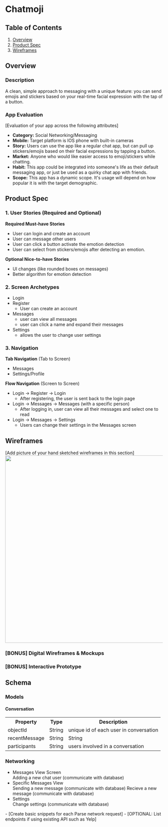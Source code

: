 # Chatmoji

## Table of Contents
1. [Overview](#Overview)
1. [Product Spec](#Product-Spec)
1. [Wireframes](#Wireframes)

## Overview
### Description
A clean, simple approach to messaging with a unique feature: you can send emojis and stickers based on your real-time facial expression with the tap of a button.

### App Evaluation
[Evaluation of your app across the following attributes]
- **Category:** Social Networking/Messaging
- **Mobile:** Target platform is IOS phone with built-in cameras
- **Story:** Users can use the app like a regular chat app, but can pull up stickers/emojis based on their facial expressions by tapping a button.
- **Market:** Anyone who would like easier access to emoji/stickers while chatting.
- **Habit:** This app could be integrated into someone's life as their default messaging app, or just be used as a quirky chat app with friends. 
- **Scope:** This app has a dynamic scope. It's usage will depend on how popular it is with the target demographic. 

## Product Spec

### 1. User Stories (Required and Optional)

**Required Must-have Stories**

* User can login and create an account
* User can message other users
* User can click a button activate the emotion detection
* User can select from stickers/emojis after detecting an emotion.

**Optional Nice-to-have Stories**

* UI changes (like rounded boxes on messages)
* Better algorithm for emotion detection

### 2. Screen Archetypes

* Login
* Register
   * User can create an account
* Messages
   * user can view all messages
   * user can click a name and expand their messages
* Settings
   * allows the user to change user settings

### 3. Navigation

**Tab Navigation** (Tab to Screen)

* Messages
* Settings/Profile

**Flow Navigation** (Screen to Screen)

* Login -> Register -> Login
   * After registering, the user is sent back to the login page
* Login -> Messages -> Messages (with a specific person)
   * After logging in, user can view all their messages and select one to read
* Login -> Messages -> Settings 
   * Users can change their settings in the Messages screen
   
## Wireframes
[Add picture of your hand sketched wireframes in this section]
<img src="https://i.imgur.com/XZlrcbr.jpeg" width=600>

### [BONUS] Digital Wireframes & Mockups

### [BONUS] Interactive Prototype

## Schema 
### Models
#### Conversation
<table style="width:100%">
  <tr>
    <th>Property</th>
    <th>Type</th> 
    <th>Description</th>
  </tr>
  <tr>
    <td>objectId</td>
    <td>String</td>
    <td>unique id of each user in conversation</td>
  </tr>
  <tr>
    <td>recentMessage</td>
    <td>String</td>
    <td>String</td>
  </tr>
  <tr>
    <td>participants</td>
    <td>String</td>
    <td>users involved in a conversation</td>
  </tr>
</table>

### Networking
<ul>
  <li> Messages View Screen</li>
    Adding a new chat user (communicate with database)
  <li> Specific Messages View</li>
    Sending a new message (communicate with database)
    Recieve a new message (communicate with database)
  <li> Settings</li>
    Change settings (communicate with database)
</ul>
- [Create basic snippets for each Parse network request]
- [OPTIONAL: List endpoints if using existing API such as Yelp]
